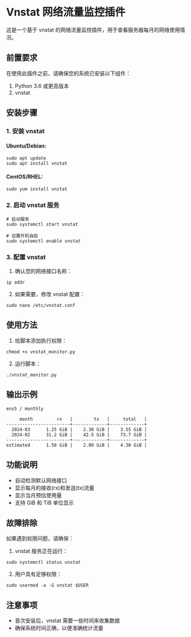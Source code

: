 # Vnstat 网络流量监控插件

这是一个基于 vnstat 的网络流量监控插件，用于查看服务器每月的网络使用情况。

## 前置要求

在使用此插件之前，请确保您的系统已安装以下组件：

1. Python 3.6 或更高版本
2. vnstat

## 安装步骤

### 1. 安装 vnstat

#### Ubuntu/Debian:
```shell
sudo apt update
sudo apt install vnstat
```

#### CentOS/RHEL:
```shell
sudo yum install vnstat
```

### 2. 启动 vnstat 服务
```shell
# 启动服务
sudo systemctl start vnstat

# 设置开机自启
sudo systemctl enable vnstat
```

### 3. 配置 vnstat

1. 确认您的网络接口名称：
```shell
ip addr
```

2. 如果需要，修改 vnstat 配置：
```shell
sudo nano /etc/vnstat.conf
```

## 使用方法

1. 给脚本添加执行权限：
```shell
chmod +x vnstat_monitor.py
```

2. 运行脚本：
```shell
./vnstat_monitor.py
```

## 输出示例
```text
ens5 / monthly

     month         rx   |        tx   |     total   |
------------------------+-------------+-------------+
  2024-03      1.25 GiB |    2.30 GiB |    3.55 GiB |
  2024-02      31.2 GiB |    42.5 GiB |    73.7 GiB |
------------------------+-------------+-------------+
estimated      1.50 GiB |    2.80 GiB |    4.30 GiB |
```

## 功能说明

- 自动检测默认网络接口
- 显示每月的接收(rx)和发送(tx)流量
- 显示当月预估使用量
- 支持 GiB 和 TiB 单位显示

## 故障排除

如果遇到权限问题，请确保：

1. vnstat 服务正在运行：
```shell
sudo systemctl status vnstat
```

2. 用户具有足够权限：
```shell
sudo usermod -a -G vnstat $USER
```

## 注意事项

- 首次安装后，vnstat 需要一些时间来收集数据
- 确保系统时间正确，以便准确统计流量
